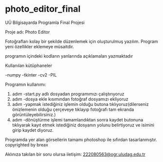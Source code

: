# photo_editor_final
UÜ Bilgisayarda Programla Final Projesi

Proje adı: Photo Editor

Fotoğrafları kolay bir şekilde düzenlemek için oluşturulmuş yazılım.
Program yeni özellikler eklemeye müsaitdir.

programın içindeki kodların yanlarında açıklamaları yazmaktadır

Kullanılan kütüphaneler

-numpy
-tkinter
-cv2
-PIL

Programın kullanımı:
1. adım -start.py adlı dosyadan programımızı çalıştırıyoruz
2. adım -dosya ekle kısımından fotoğraf dosyamızı ekliyoruz
3. adım -yapmak istediğiniz işlemin olduğu butona tıklıyoruz(dilerseniz önizlemenin olduğu çerçeveye tıklayıp fotoğrafı tam ekranda görüntüleyebilirsiniz.)
4. adım -dönüştürme işlemi tamamlandıktan sonra kaydet butonuna tıklıyarak kayıt etmek istediğiniz dosyanın yolunu belirtiyoruz ve isimini girip kaydet diyoruz.

Programda yer alan görsellerin tamamı photoshop ile sıfırdan tasarlanmıştır.
copyrighted by breax

Aklınıza takılan bir soru olursa iletişim: 222080563@ogr.uludag.edu.tr

